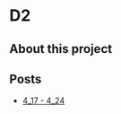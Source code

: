 ---
---

# D2
## About this project

## Posts
- [4_17 - 4_24](https://digx7.github.io/2D-RPG/2025/04/25/DEV-DIARY-01)